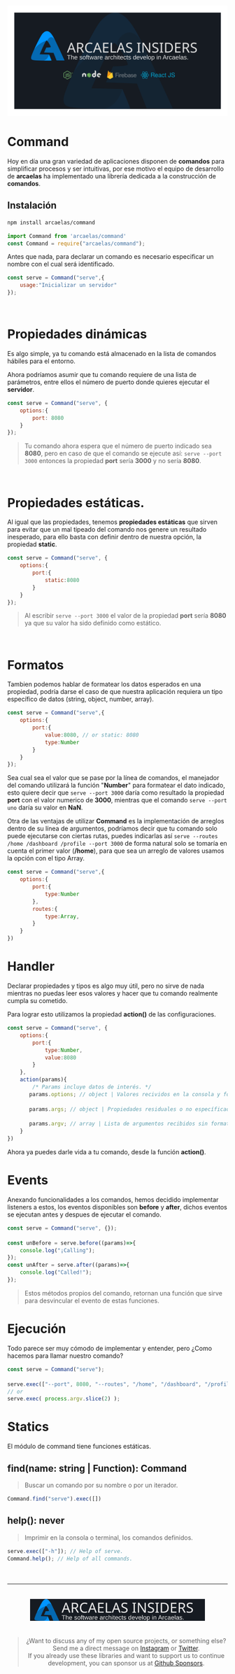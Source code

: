 <img alt="ARCAELAS LOGO" src="https://raw.githubusercontent.com/Arcaelas-Insiders-ES/dist/main/banner/dark.svg" />

# Command

Hoy en día una gran variedad de aplicaciones disponen de **comandos** para simplificar procesos y ser intuitivas, por ese motivo el equipo de desarrollo de **arcaelas** ha implementado una librería dedicada a la construcción de **comandos**.

## Instalación
```bash
npm install arcaelas/command
```

```js
import Command from 'arcaelas/command'
const Command = require("arcaelas/command");
```

Antes que nada, para declarar un comando es necesario especificar un nombre con el cual será identificado.
```js
const serve = Command("serve",{
    usage:"Inicializar un servidor"
});
```

<br/>

# Propiedades dinámicas
Es algo simple, ya tu comando está almacenado en la lista de comandos hábiles para el entorno.

Ahora podríamos asumir que tu comando requiere de una lista de parámetros, entre ellos el número de puerto donde quieres ejecutar el **servidor**.

```js
const serve = Command("serve", {
    options:{
        port: 8080
    }
});
```
> Tu comando ahora espera que el número de puerto indicado sea **8080**, pero en caso de que el comando se ejecute así:
`serve --port 3000`
entonces la propiedad **port** sería **3000** y no sería **8080**.

<br/>

# Propiedades estáticas.
Al igual que las propiedades, tenemos **propiedades estáticas** que sirven para evitar que un mal tipeado del comando nos genere un resultado inesperado, para ello basta con definir dentro de nuestra opción, la propiedad **static**.

```js
const serve = Command("serve", {
    options:{
        port:{
            static:8080
        }
    }
});
```

> Al escribir `serve --port 3000` el valor de la propiedad **port** sería **8080** ya que su valor ha sido definido como estático.

<br/>

# Formatos

Tambien podemos hablar de formatear los datos esperados en una propiedad, podría darse el caso de que nuestra aplicación requiera un tipo específico de datos (string, object, number, array).

```js
const serve = Command("serve",{
    options:{
        port:{
            value:8080, // or static: 8080
            type:Number
        }
    }
});
```

Sea cual sea el valor que se pase por la línea de comandos, el manejador del comando utilizará la función "**Number**" para formatear el dato indicado, esto quiere decir que `serve --port 3000` daría como resultado la propiedad **port** con el valor numerico de **3000**, mientras que el comando `serve --port uno` daría su valor en **NaN**.

Otra de las ventajas de utilizar **Command** es la implementación de arreglos dentro de su línea de argumentos, podríamos decir que tu comando solo puede ejecutarse con ciertas rutas, puedes indicarlas así `serve --routes /home /dashboard /profile --port 3000` de forma natural solo se tomaría en cuenta el primer valor (**/home**), para que sea un arreglo de valores usamos la opción con el tipo Array.

```js
const serve = Command("serve",{
    options:{
        port:{
            type:Number
        },
        routes:{
            type:Array,
        }
    }
})
```

# Handler

Declarar propiedades y tipos es algo muy útil, pero no sirve de nada mientras no puedas leer esos valores y hacer que tu comando realmente cumpla su cometido.

Para lograr esto utilizamos la propiedad **action()** de las configuraciones.
```js
const serve = Command("serve", {
    options:{
        port:{
            type:Number,
            value:8080
        }
    },
    action(params){
        /* Params incluye datos de interés. */
       params.options; // object | Valores recividos en la consola y formateados, junto a los valores por defecto.

       params.args; // object | Propiedades residuales o no específicadas.
       
       params.argv; // array | Lista de argumentos recibidos sin formatear.
    }
})
```

Ahora ya puedes darle vida a tu comando, desde la función **action()**.

# Events

Anexando funcionalidades a los comandos, hemos decidido implementar listeners a estos, los eventos disponibles son **before** y **after**, dichos eventos se ejecutan antes y despues de ejecutar el comando.

```js
const serve = Command("serve", {});

const unBefore = serve.before((params)=>{
    console.log("¡Calling");
});
const unAfter = serve.after((params)=>{
    console.log("Called!");
});

```

> Estos métodos propios del comando, retornan una función que sirve para desvincular el evento de estas funciones.


# Ejecución

Todo parece ser muy cómodo de implementar y entender, pero ¿Como hacemos para llamar nuestro comando?


```js
const serve = Command("serve");

serve.exec(["--port", 8080, "--routes", "/home", "/dashboard", "/profile /configs"]);
// or
serve.exec( process.argv.slice(2) );
```


# Statics

El módulo de command tiene funciones estáticas.

## find(name: string | Function): Command
> Buscar un comando por su nombre o por un iterador.
```js
Command.find("serve").exec([])
```

## help(): never
> Imprimir en la consola o terminal, los comandos definidos.
```js
serve.exec(["-h"]); // Help of serve.
Command.help(); // Help of all commands.
```

<div style="text-align:center;margin-top:50px;">
<hr/>
<img src="https://raw.githubusercontent.com/Arcaelas-Insiders-ES/dist/main/footer/dark.svg" width="400px" style="margin:20px 0;">

> ¿Want to discuss any of my open source projects, or something else?Send me a direct message on [Instagram](https://instagram.com/arcaelas) or [Twitter](https://twitter.com/arcaelas).</br> If you already use these libraries and want to support us to continue development, you can sponsor us at [Github Sponsors](https://github.com/sponsors/arcaelas).
</div>